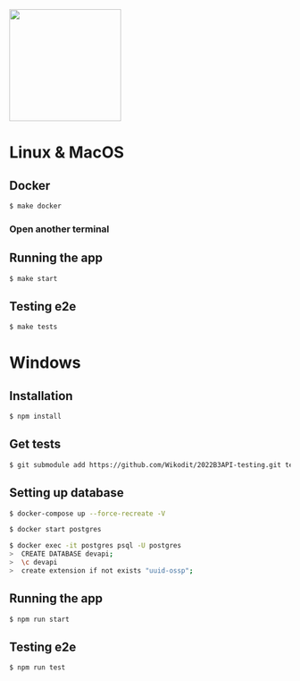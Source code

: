 <img src="logo.png" style="width: 200px;"/>

# Linux & MacOS

## Docker

```bash
$ make docker
```

### Open another terminal

## Running the app

```bash
$ make start
```

## Testing e2e

```bash
$ make tests
```

# Windows

## Installation

```bash
$ npm install
```

## Get tests

```bash
$ git submodule add https://github.com/Wikodit/2022B3API-testing.git test/
```

## Setting up database

```bash
$ docker-compose up --force-recreate -V

$ docker start postgres

$ docker exec -it postgres psql -U postgres
>  CREATE DATABASE devapi;
>  \c devapi
>  create extension if not exists "uuid-ossp";
```

## Running the app

```bash
$ npm run start
```

## Testing e2e

```bash
$ npm run test
```
